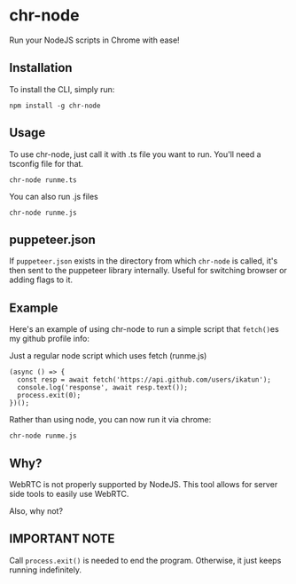 # chr-node

Run your NodeJS scripts in Chrome with ease!

## Installation

To install the CLI, simply run:

```
npm install -g chr-node
```

## Usage

To use chr-node, just call it with .ts file you want to run. You'll need a tsconfig file for that.
```
chr-node runme.ts
```

You can also run .js files 
```
chr-node runme.js
```

## puppeteer.json
If `puppeteer.json` exists in the directory from which `chr-node` is called,
it's then sent to the puppeteer library internally.
Useful for switching browser or adding flags to it.

## Example

Here's an example of using chr-node to run a simple script that `fetch()`es my github profile info:

Just a regular node script which uses fetch (runme.js)
```
(async () => {
  const resp = await fetch('https://api.github.com/users/ikatun');
  console.log('response', await resp.text());
  process.exit(0);
})();
```

Rather than using node, you can now run it via chrome:
```
chr-node runme.js
```

## Why?
WebRTC is not properly supported by NodeJS.
This tool allows for server side tools to easily use WebRTC.

Also, why not?

## IMPORTANT NOTE
Call `process.exit()` is needed to end the program.
Otherwise, it just keeps running indefinitely.
